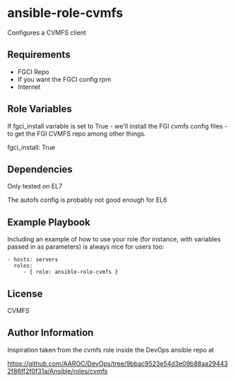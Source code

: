 ansible-role-cvmfs
=========

Configures a CVMFS client

Requirements
------------

 - FGCI Repo
  - If you want the FGCI config rpm
 - Internet

Role Variables
--------------

If fgci_install variable is set to True - we'll install the FGI cvmfs config files - to get the FGI CVMFS repo among other things. 

fgci_install: True

Dependencies
------------

Only tested on EL7

The autofs config is probably not good enough for EL6

Example Playbook
----------------

Including an example of how to use your role (for instance, with variables passed in as parameters) is always nice for users too:

    - hosts: servers
      roles:
         - { role: ansible-role-cvmfs }

License
-------

CVMFS

Author Information
------------------

Inspiration taken from the cvmfs role inside the DevOps ansible repo at 

https://github.com/AAROC/DevOps/tree/9bbac9523e54d3e09b88aa294432f86ff2f0f31a/Ansible/roles/cvmfs
